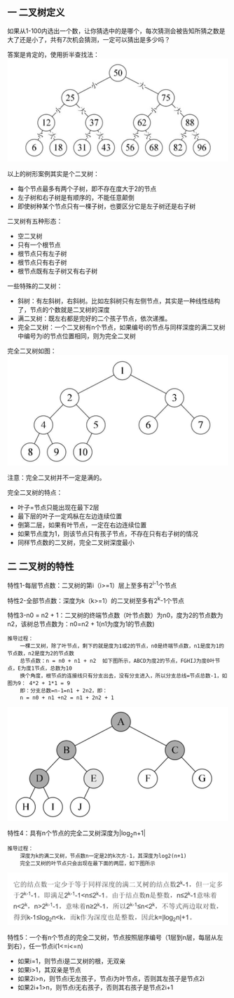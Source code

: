 ## 一 二叉树定义

如果从1-100内选出一个数，让你猜选中的是哪个，每次猜测会被告知所猜之数是大了还是小了，共有7次机会猜测，一定可以猜出是多少吗？  

答案是肯定的，使用折半查找法：    
![](../../images/algorithm/binarytree-1.png)  

以上的树形案例其实是个二叉树：
- 每个节点最多有两个子树，即不存在度大于2的节点
- 左子树和右子树是有顺序的，不能任意颠倒
- 即使树种某个节点只有一棵子树，也要区分它是左子树还是右子树

二叉树有五种形态：
- 空二叉树
- 只有一个根节点
- 根节点只有左子树
- 根节点只有右子树
- 根节点既有左子树又有右子树

一些特殊的二叉树：
- 斜树：有左斜树，右斜树。比如左斜树只有左侧节点，其实是一种线性结构了，节点的个数就是二叉树的深度
- 满二叉树：既左右都是完好的二个孩子节点，依次递推。
- 完全二叉树：一个二叉树有n个节点，如果编号i的节点与同样深度的满二叉树中编号为i的节点位置相同，则为完全二叉树

完全二叉树如图：  
![](../../images/algorithm/binarytree-2.png)

注意：完全二叉树并不一定是满的。  

完全二叉树的特点：
- 叶子=节点只能出现在最下2层
- 最下层的叶子一定鸡枞在左边连续位置
- 倒第二层，如果有叶节点，一定在右边连续位置
- 如果节点度为1，则该节点只有孩子节点，不存在只有右子树的情况
- 同样节点数的二叉树，完全二叉树深度最小


## 二 二叉树的特性  

特性1-每层节点数：二叉树的第i（i>=1）层上至多有2<sup>i-1</sup>个节点  

特性2-全部节点数：深度为k（k>=1）的二叉树至多有2<sup>k</sup>-1个节点

特性3-n0 = n2 + 1：二叉树的终端节点数（叶节点数）为n0，度为2的节点数为n2，该树总节点数为：n0=n2 + 1(n1为度为1的节点数)

```
推导过程：
    一棵二叉树，除了叶节点，剩下的就是度为1或2的节点，n0是终端节点数，n1是度为1的节点数，n2是度为2的节点数
    总节点数：n = n0 + n1 + n2  如下图所示，ABCD为度2的节点，FGHIJ为度0叶节点，E为度1节点，总数为10
    换个角度，根节点的连接线只有分支出去，没有分支进入，所以分支总线=节点总数-1，如图为9： 4*2 + 1*1 = 9
    即：分支总数=n-1=n1 + 2n2，即：
    n = n0 + n1 +n2 = n1 + 2n2 + 1

```
![](../../images/algorithm/binarytree-3.png)

特性4：具有n个节点的完全二叉树深度为|log<sub>2</sub>n+1|

```
推导过程：
    深度为k的满二叉树，节点数n一定是2的k次方-1，其深度为log2(n+1)
    完全二叉树的叶节点只会出现在最下面的两层，如下图所示
```
![](../../images/algorithm/binarytree-4.png)


特性5：一个有n个节点的完全二叉树，节点按照层序编号（1层到n层，每层从左到右），任一节点i(1<=i<=n)
- 如果i=1，则节点i是二叉树的根，无双亲
- 如果i>1，其双亲是节点
- 如果2i>n，则节点i无左孩子，节点i为叶节点，否则其左孩子是节点2i
- 如果2i+1>n，则节点i无右孩子，否则其右孩子是节点2i+1

